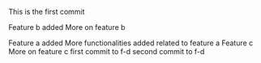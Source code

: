 This is the first commit

Feature b added
More on feature b

Feature a added 
More functionalities added related to feature a
Feature c
More on feature c
first commit to f-d
second commit to f-d
